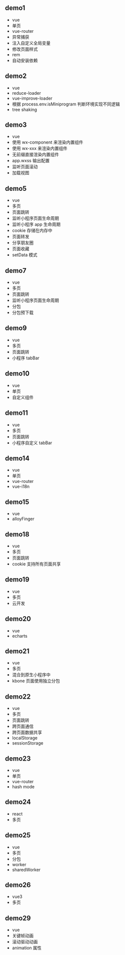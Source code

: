 ## demo1

* vue
* 单页
* vue-router
* 异常捕获
* 注入自定义全局变量
* 修改页面样式
* rem
* 自动安装依赖

## demo2

* vue
* reduce-loader
* vue-improve-loader
* 根据 process.env.isMiniprogram 判断环境实现不同逻辑
* tree shaking

## demo3

* vue
* 使用 wx-component 来渲染内置组件
* 使用 wx-xxx 来渲染内置组件
* 无前缀直接渲染内置组件
* app.wxss 输出配置
* 监听页面滚动
* 加载视图

## demo5

* vue
* 多页
* 页面跳转
* 监听小程序页面生命周期
* 监听小程序 app 生命周期
* cookie 存储在内存中
* 页面转发
* 分享朋友圈
* 页面收藏
* setData 模式

## demo7

* vue
* 多页
* 页面跳转
* 监听小程序页面生命周期
* 分包
* 分包预下载

## demo9

* vue
* 多页
* 页面跳转
* 小程序 tabBar

## demo10

* vue
* 单页
* 自定义组件

## demo11

* vue
* 多页
* 页面跳转
* 小程序自定义 tabBar

## demo14

* vue
* 单页
* vue-router
* vue-i18n

## demo15

* vue
* alloyFinger

## demo18

* vue
* 多页
* 页面跳转
* cookie 支持所有页面共享

## demo19

* vue
* 多页
* 云开发

## demo20

* vue
* echarts

## demo21

* vue
* 多页
* 混合到原生小程序中
* kbone 页面使用独立分包

## demo22

* vue
* 多页
* 页面跳转
* 跨页面通信
* 跨页面数据共享
* localStorage
* sessionStorage

## demo23

* vue
* 单页
* vue-router
* hash mode

## demo24

* react
* 多页

## demo25

* vue
* 多页
* 分包
* worker
* sharedWorker

## demo26

* vue3
* 多页

## demo29

* vue
* 关键帧动画
* 滚动驱动动画
* animation 属性
